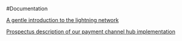 #Documentation

[A gentle introduction to the lightning network](https://github.com/yoursnetwork/fullnode-pc/blob/master/docs/gentle-lightning.md)

[Prospectus description of our payment channel hub implementation](https://github.com/yoursnetwork/fullnode-pc/blob/master/docs/yours_lightning_03.md)
